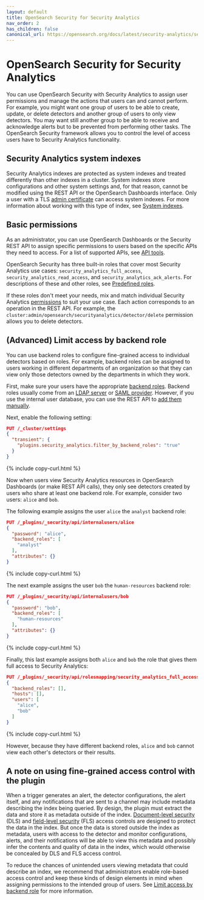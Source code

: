 ```yaml
---
layout: default
title: OpenSearch Security for Security Analytics
nav_order: 2
has_children: false
canonical_url: https://opensearch.org/docs/latest/security-analytics/security/
---
```


# OpenSearch Security for Security Analytics

You can use OpenSearch Security with Security Analytics to assign user permissions and manage the actions that users can and cannot perform. For example, you might want one group of users to be able to create, update, or delete detectors and another group of users to only view detectors. You may want still another group to be able to receive and acknowledge alerts but to be prevented from performing other tasks. The OpenSearch Security framework allows you to control the level of access users have to Security Analytics functionality.


## Security Analytics system indexes

Security Analytics indexes are protected as system indexes and treated differently than other indexes in a cluster. System indexes store configurations and other system settings and, for that reason, cannot be modified using the REST API or the OpenSearch Dashboards interface. Only a user with a TLS [admin certificate]({{site.url}}{{site.baseurl}}/security/configuration/tls/#configure-admin-certificates) can access system indexes. For more information about working with this type of index, see [System indexes]({{site.url}}{{site.baseurl}}/security/configuration/system-indices/).


## Basic permissions

As an administrator, you can use OpenSearch Dashboards or the Security REST API to assign specific permissions to users based on the specific APIs they need to access. For a list of supported APIs, see [API tools]({{site.url}}{{site.baseurl}}/security-analytics/api-tools/index/).

OpenSearch Security has three built-in roles that cover most Security Analytics use cases: `security_analytics_full_access`, `security_analytics_read_access`, and `security_analytics_ack_alerts`. For descriptions of these and other roles, see [Predefined roles]({{site.url}}{{site.baseurl}}/security/access-control/users-roles#predefined-roles).

If these roles don't meet your needs, mix and match individual Security Analytics [permissions]({{site.url}}{{site.baseurl}}/security/access-control/permissions/#security-analytics-permissions) to suit your use case. Each action corresponds to an operation in the REST API. For example, the `cluster:admin/opensearch/securityanalytics/detector/delete` permission allows you to delete detectors.


## (Advanced) Limit access by backend role

You can use backend roles to configure fine-grained access to individual detectors based on roles. For example, backend roles can be assigned to users working in different departments of an organization so that they can view only those detectors owned by the departments in which they work.

First, make sure your users have the appropriate [backend roles]({{site.url}}{{site.baseurl}}/security/access-control/index/). Backend roles usually come from an [LDAP server]({{site.url}}{{site.baseurl}}/security/configuration/ldap/) or [SAML provider]({{site.url}}{{site.baseurl}}/security/configuration/saml/). However, if you use the internal user database, you can use the REST API to [add them manually]({{site.url}}{{site.baseurl}}/security/access-control/api#create-user).

Next, enable the following setting:

```json
PUT /_cluster/settings
{
  "transient": {
    "plugins.security_analytics.filter_by_backend_roles": "true"
  }
}
```
{% include copy-curl.html %}

Now when users view Security Analytics resources in OpenSearch Dashboards (or make REST API calls), they only see detectors created by users who share at least one backend role.
For example, consider two users: `alice` and `bob`.

The following example assigns the user `alice` the `analyst` backend role:

```json
PUT /_plugins/_security/api/internalusers/alice
{
  "password": "alice",
  "backend_roles": [
    "analyst"
  ],
  "attributes": {}
}
```
{% include copy-curl.html %}

The next example assigns the user `bob` the `human-resources` backend role:

```json
PUT /_plugins/_security/api/internalusers/bob
{
  "password": "bob",
  "backend_roles": [
    "human-resources"
  ],
  "attributes": {}
}
```
{% include copy-curl.html %}

Finally, this last example assigns both `alice` and `bob` the role that gives them full access to Security Analytics:

```json
PUT /_plugins/_security/api/rolesmapping/security_analytics_full_access
{
  "backend_roles": [],
  "hosts": [],
  "users": [
    "alice",
    "bob"
  ]
}
```
{% include copy-curl.html %}

However, because they have different backend roles, `alice` and `bob` cannot view each other's detectors or their results.


## A note on using fine-grained access control with the plugin

When a trigger generates an alert, the detector configurations, the alert itself, and any notifications that are sent to a channel may include metadata describing the index being queried. By design, the plugin must extract the data and store it as metadata outside of the index. [Document-level security]({{site.url}}{{site.baseurl}}/security/access-control/document-level-security) (DLS) and [field-level security]({{site.url}}{{site.baseurl}}/security/access-control/field-level-security) (FLS) access controls are designed to protect the data in the index. But once the data is stored outside the index as metadata, users with access to the detector and monitor configurations, alerts, and their notifications will be able to view this metadata and possibly infer the contents and quality of data in the index, which would otherwise be concealed by DLS and FLS access control.

To reduce the chances of unintended users viewing metadata that could describe an index, we recommend that administrators enable role-based access control and keep these kinds of design elements in mind when assigning permissions to the intended group of users. See [Limit access by backend role](#advanced-limit-access-by-backend-role) for more information.
